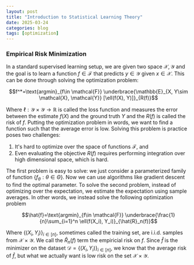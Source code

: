 ```yaml
---
layout: post
title: "Introduction to Statistical Learning Theory"
date: 2025-03-24
categories: blog
tags: [optimization]
---
```


<style>
.post {
  line-height: 2.0;  /* or 1.25 if you prefer */
}
</style>

### Empirical Risk Minimization

In a standard supervised learning setup, we are given two space $\mathcal{X}, \mathcal{Y}$ and the goal is to learn a function $f\in \mathcal{F}$ that predicts $y\in \mathcal{Y}$ given $x\in \mathcal{X}$. This can be done through solving the optimization problem:

$$f^*=\text{argmin}_{f\in \mathcal{F}} \underbrace{\mathbb{E}_{X, Y\sim \mathcal{X}, \mathcal{Y}} [\ell(f(X), Y)]}_{R(f)}$$

Where $\ell:\mathcal{Y}\times \mathcal{Y}\rightarrow \mathbb{R}$ is called the loss function and measures the error between the estimate $f(X)$ and the ground truth $Y$ and the $R(f)$ is called the risk of $f$. Putting the optimization problem in words, we want to find a function such that the average error is low. Solving this problem is practice poses two challenges:

1. It's hard to optimize over the space of functions $\mathcal{F}$, and
2. Even evaluating the objective $R(f)$ requires performing integration over high dimensional space, which is hard. 

The first problem is easy to solve: we just consider a parameterized family of function $\{f_\theta:\theta\in \Theta\}$. Now we can use algorithms like gradient descent to find the optimal parameter. To solve the second problem, instead of optimizing over the expectation, we estimate the expectation using sample averages. In other words, we instead solve the following optimization problem 

$$\hat{f}=\text{argmin}_{f\in \mathcal{F}} \underbrace{\frac{1}{n}\sum_{i=1}^n \ell(f(X_i), Y_i)}_{\hat{R}_n(f)}$$

Where $\{(X_i, Y_i)\}_{i\in [n]}$, sometimes called the training set, are i.i.d. samples from $\mathcal{X}\times \mathcal{Y}$. We call the $\hat{R}_n(f)$ term the empiricial risk on $f$. Since $\hat{f}$ is the minimizer on the dataset $\mathcal{D}=\{(X_i, Y_i)\}_{i\in [n]}$, we know that the average risk of $\hat{f}$, but what we actually want is low risk on the set $\mathcal{X}\times\mathcal{Y}$. 